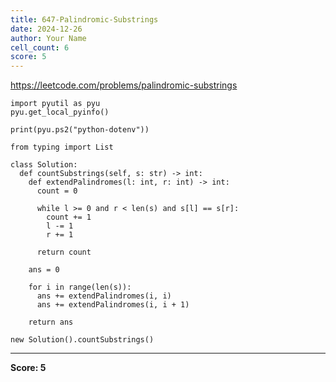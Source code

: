 ```yaml
---
title: 647-Palindromic-Substrings
date: 2024-12-26
author: Your Name
cell_count: 6
score: 5
---
```


https://leetcode.com/problems/palindromic-substrings


```
import pyutil as pyu
pyu.get_local_pyinfo()
```


```
print(pyu.ps2("python-dotenv"))
```


```
from typing import List
```


```
class Solution:
  def countSubstrings(self, s: str) -> int:
    def extendPalindromes(l: int, r: int) -> int:
      count = 0

      while l >= 0 and r < len(s) and s[l] == s[r]:
        count += 1
        l -= 1
        r += 1

      return count

    ans = 0

    for i in range(len(s)):
      ans += extendPalindromes(i, i)
      ans += extendPalindromes(i, i + 1)

    return ans
```


```
new Solution().countSubstrings()
```


---
**Score: 5**